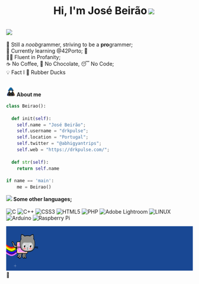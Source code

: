 <div id="user-content-toc">
  <ul align="center">
    <summary><h1 style="display: inline-block">Hi, I'm José Beirão  </h1>  <img width="30px" src="https://raw.githubusercontent.com/iampavangandhi/iampavangandhi/master/gifs/Hi.gif"></summary>
  </ul>
</div>
<img src="https://user-images.githubusercontent.com/73097560/115834477-dbab4500-a447-11eb-908a-139a6edaec5c.gif">

🍪 Still a *noob*grammer, striving to be a **pro**grammer; <br>
📎 Currently learning @42Porto; 🤯 <br>
😶‍🌫️ Fluent in Profanity; <br>
☕ No Coffee, 🍫 No Chocolate, 😴 No Code; <br>
💡 Fact I 💜 Rubber Ducks
<br>
<br>

<picture><img src = "https://github.com/0xAbdulKhalid/0xAbdulKhalid/raw/main/assets/mdImages/about_me.gif" width = 25px></picture><b> About me</b>
<br>
```python
class Beirao():

  def init(self):
    self.name = "José Beirão";
    self.username = "drkpulse";
    self.location = "Portugal";
    self.twitter = "@abhigyantrips";
    self.web = "https://drkpulse.com/";

  def str(self):
    return self.name

if name == 'main':
    me = Beirao()
```
<img src="https://media2.giphy.com/media/QssGEmpkyEOhBCb7e1/giphy.gif?cid=ecf05e47a0n3gi1bfqntqmob8g9aid1oyj2wr3ds3mg700bl&rid=giphy.gif" width ="25"><b> Some other languages;</b>
<br>
<br>
![C](https://img.shields.io/badge/c-%2300599C.svg?style=flat&logo=c&logoColor=white) ![C++](https://img.shields.io/badge/c++-%2300599C.svg?style=flat&logo=c%2B%2B&logoColor=white) ![CSS3](https://img.shields.io/badge/css3-%231572B6.svg?style=flat&logo=css3&logoColor=white) ![HTML5](https://img.shields.io/badge/html5-%23E34F26.svg?style=flat&logo=html5&logoColor=white) ![PHP](https://img.shields.io/badge/php-%23777BB4.svg?style=flat&logo=php&logoColor=white) ![Adobe Lightroom](https://img.shields.io/badge/Adobe%20Lightroom-31A8FF.svg?style=flat&logo=Adobe%20Lightroom&logoColor=white) ![LINUX](https://img.shields.io/badge/Linux-FCC624?style=flat&logo=linux&logoColor=black) ![Arduino](https://img.shields.io/badge/-Arduino-00979D?style=flat&logo=Arduino&logoColor=white) ![Raspberry Pi](https://img.shields.io/badge/-RaspberryPi-C51A4A?style=flat&logo=Raspberry-Pi)

<div align="center">
    <img src="https://raw.githubusercontent.com/Niefee/niefee/master/assets/fly.webp" height="120px" />
</div>
💜
